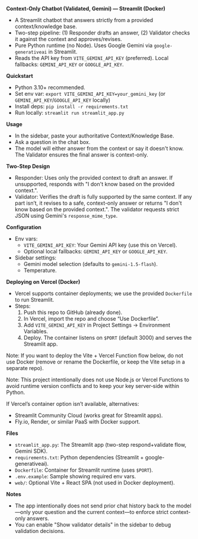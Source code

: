 **Context-Only Chatbot (Validated, Gemini) — Streamlit (Docker)**

- A Streamlit chatbot that answers strictly from a provided context/knowledge base.
- Two-step pipeline: (1) Responder drafts an answer, (2) Validator checks it against the context and approves/revises.
- Pure Python runtime (no Node). Uses Google Gemini via `google-generativeai` in Streamlit.
- Reads the API key from `VITE_GEMINI_API_KEY` (preferred). Local fallbacks: `GEMINI_API_KEY` or `GOOGLE_API_KEY`.

**Quickstart**
- Python 3.10+ recommended.
- Set env var: `export VITE_GEMINI_API_KEY=your_gemini_key` (or `GEMINI_API_KEY`/`GOOGLE_API_KEY` locally)
- Install deps: `pip install -r requirements.txt`
- Run locally: `streamlit run streamlit_app.py`

**Usage**
- In the sidebar, paste your authoritative Context/Knowledge Base.
- Ask a question in the chat box.
- The model will either answer from the context or say it doesn't know. The Validator ensures the final answer is context-only.

**Two-Step Design**
- Responder: Uses only the provided context to draft an answer. If unsupported, responds with "I don't know based on the provided context.".
- Validator: Verifies the draft is fully supported by the same context. If any part isn’t, it revises to a safe, context-only answer or returns "I don't know based on the provided context.". The validator requests strict JSON using Gemini's `response_mime_type`.

**Configuration**
- Env vars:
  - `VITE_GEMINI_API_KEY`: Your Gemini API key (use this on Vercel).
  - Optional local fallbacks: `GEMINI_API_KEY` or `GOOGLE_API_KEY`.
- Sidebar settings:
  - Gemini model selection (defaults to `gemini-1.5-flash`).
  - Temperature.

**Deploying on Vercel (Docker)**
- Vercel supports container deployments; we use the provided `Dockerfile` to run Streamlit.
- Steps:
  1. Push this repo to GitHub (already done).
  2. In Vercel, import the repo and choose “Use Dockerfile”.
  3. Add `VITE_GEMINI_API_KEY` in Project Settings → Environment Variables.
  4. Deploy. The container listens on `$PORT` (default 3000) and serves the Streamlit app.

Note: If you want to deploy the Vite + Vercel Function flow below, do not use Docker (remove or rename the Dockerfile, or keep the Vite setup in a separate repo).

Note: This project intentionally does not use Node.js or Vercel Functions to avoid runtime version conflicts and to keep your key server‑side within Python.

If Vercel’s container option isn’t available, alternatives:
- Streamlit Community Cloud (works great for Streamlit apps).
- Fly.io, Render, or similar PaaS with Docker support.

**Files**
- `streamlit_app.py`: The Streamlit app (two-step respond+validate flow, Gemini SDK).
- `requirements.txt`: Python dependencies (Streamlit + google-generativeai).
- `Dockerfile`: Container for Streamlit runtime (uses `$PORT`).
- `.env.example`: Sample showing required env vars.
- `web/`: Optional Vite + React SPA (not used in Docker deployment).

**Notes**
- The app intentionally does not send prior chat history back to the model—only your question and the current context—to enforce strict context-only answers.
- You can enable "Show validator details" in the sidebar to debug validation decisions.
